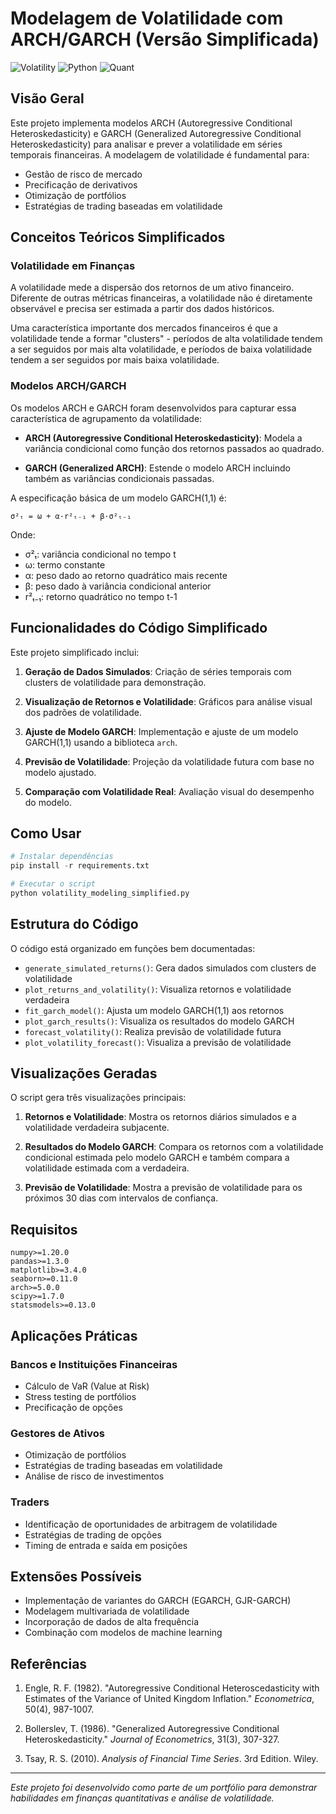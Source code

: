 # Modelagem de Volatilidade com ARCH/GARCH (Versão Simplificada)

![Volatility](https://img.shields.io/badge/Finanças-Volatilidade-blue)
![Python](https://img.shields.io/badge/Python-3.8%2B-brightgreen)
![Quant](https://img.shields.io/badge/Área-Quant-orange)

## Visão Geral

Este projeto implementa modelos ARCH (Autoregressive Conditional Heteroskedasticity) e GARCH (Generalized Autoregressive Conditional Heteroskedasticity) para analisar e prever a volatilidade em séries temporais financeiras. A modelagem de volatilidade é fundamental para:

- Gestão de risco de mercado
- Precificação de derivativos
- Otimização de portfólios
- Estratégias de trading baseadas em volatilidade

## Conceitos Teóricos Simplificados

### Volatilidade em Finanças

A volatilidade mede a dispersão dos retornos de um ativo financeiro. Diferente de outras métricas financeiras, a volatilidade não é diretamente observável e precisa ser estimada a partir dos dados históricos.

Uma característica importante dos mercados financeiros é que a volatilidade tende a formar "clusters" - períodos de alta volatilidade tendem a ser seguidos por mais alta volatilidade, e períodos de baixa volatilidade tendem a ser seguidos por mais baixa volatilidade.

### Modelos ARCH/GARCH

Os modelos ARCH e GARCH foram desenvolvidos para capturar essa característica de agrupamento da volatilidade:

- **ARCH (Autoregressive Conditional Heteroskedasticity)**: Modela a variância condicional como função dos retornos passados ao quadrado.

- **GARCH (Generalized ARCH)**: Estende o modelo ARCH incluindo também as variâncias condicionais passadas.

A especificação básica de um modelo GARCH(1,1) é:

```
σ²ₜ = ω + α·r²ₜ₋₁ + β·σ²ₜ₋₁
```

Onde:
- σ²ₜ: variância condicional no tempo t
- ω: termo constante
- α: peso dado ao retorno quadrático mais recente
- β: peso dado à variância condicional anterior
- r²ₜ₋₁: retorno quadrático no tempo t-1

## Funcionalidades do Código Simplificado

Este projeto simplificado inclui:

1. **Geração de Dados Simulados**: Criação de séries temporais com clusters de volatilidade para demonstração.

2. **Visualização de Retornos e Volatilidade**: Gráficos para análise visual dos padrões de volatilidade.

3. **Ajuste de Modelo GARCH**: Implementação e ajuste de um modelo GARCH(1,1) usando a biblioteca `arch`.

4. **Previsão de Volatilidade**: Projeção da volatilidade futura com base no modelo ajustado.

5. **Comparação com Volatilidade Real**: Avaliação visual do desempenho do modelo.

## Como Usar

```python
# Instalar dependências
pip install -r requirements.txt

# Executar o script
python volatility_modeling_simplified.py
```

## Estrutura do Código

O código está organizado em funções bem documentadas:

- `generate_simulated_returns()`: Gera dados simulados com clusters de volatilidade
- `plot_returns_and_volatility()`: Visualiza retornos e volatilidade verdadeira
- `fit_garch_model()`: Ajusta um modelo GARCH(1,1) aos retornos
- `plot_garch_results()`: Visualiza os resultados do modelo GARCH
- `forecast_volatility()`: Realiza previsão de volatilidade futura
- `plot_volatility_forecast()`: Visualiza a previsão de volatilidade

## Visualizações Geradas

O script gera três visualizações principais:

1. **Retornos e Volatilidade**: Mostra os retornos diários simulados e a volatilidade verdadeira subjacente.

2. **Resultados do Modelo GARCH**: Compara os retornos com a volatilidade condicional estimada pelo modelo GARCH e também compara a volatilidade estimada com a verdadeira.

3. **Previsão de Volatilidade**: Mostra a previsão de volatilidade para os próximos 30 dias com intervalos de confiança.

## Requisitos

```
numpy>=1.20.0
pandas>=1.3.0
matplotlib>=3.4.0
seaborn>=0.11.0
arch>=5.0.0
scipy>=1.7.0
statsmodels>=0.13.0
```

## Aplicações Práticas

### Bancos e Instituições Financeiras
- Cálculo de VaR (Value at Risk)
- Stress testing de portfólios
- Precificação de opções

### Gestores de Ativos
- Otimização de portfólios
- Estratégias de trading baseadas em volatilidade
- Análise de risco de investimentos

### Traders
- Identificação de oportunidades de arbitragem de volatilidade
- Estratégias de trading de opções
- Timing de entrada e saída em posições

## Extensões Possíveis

- Implementação de variantes do GARCH (EGARCH, GJR-GARCH)
- Modelagem multivariada de volatilidade
- Incorporação de dados de alta frequência
- Combinação com modelos de machine learning

## Referências

1. Engle, R. F. (1982). "Autoregressive Conditional Heteroscedasticity with Estimates of the Variance of United Kingdom Inflation." *Econometrica*, 50(4), 987-1007.

2. Bollerslev, T. (1986). "Generalized Autoregressive Conditional Heteroskedasticity." *Journal of Econometrics*, 31(3), 307-327.

3. Tsay, R. S. (2010). *Analysis of Financial Time Series*. 3rd Edition. Wiley.

---

*Este projeto foi desenvolvido como parte de um portfólio para demonstrar habilidades em finanças quantitativas e análise de volatilidade.*

